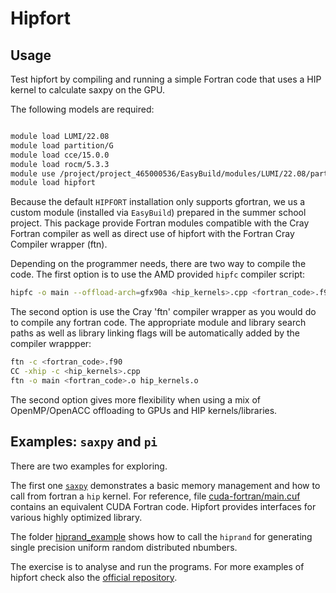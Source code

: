 # Hipfort

## Usage 

Test hipfort by compiling and running a simple Fortran code that uses a HIP kernel to calculate saxpy on the GPU.

The following models are required:
```bash

module load LUMI/22.08
module load partition/G
module load cce/15.0.0
module load rocm/5.3.3
module use /project/project_465000536/EasyBuild/modules/LUMI/22.08/partition/G/
module load hipfort
```

Because the default `HIPFORT` installation only supports gfortran,  we us a custom module (installed via `EasyBuild`)  prepared in the summer school project. This package provide Fortran modules compatible with the Cray Fortran compiler as well as direct use of hipfort with the Fortran Cray Compiler wrapper (ftn).

Depending on the programmer needs, there are two way to compile the code. The first option is to use the AMD  provided `hipfc` compiler script:
```bash
hipfc -o main --offload-arch=gfx90a <hip_kernels>.cpp <fortran_code>.f90
```
The second option is use the Cray 'ftn' compiler wrapper as you would do to compile any fortran code. The appropriate module and library search paths as well as library linking flags will be automatically added by the compiler wrappper:
```bash
ftn -c <fortran_code>.f90
CC -xhip -c <hip_kernels>.cpp
ftn -o main <fortran_code>.o hip_kernels.o
```
The second option gives more flexibility when using a mix of OpenMP/OpenACC offloading to GPUs and HIP kernels/libraries.

## Examples: `saxpy` and `pi` 

There are two examples for exploring. 

The first one [`saxpy`](saxpy/) demonstrates a basic memory management and  how to call from fortran a `hip` kernel. For reference, file [cuda-fortran/main.cuf](saxpy/cuda-fortran/main.cuf) contains an equivalent CUDA Fortran code. 
Hipfort provides interfaces for various highly optimized library. 

The folder  [hiprand_example](hiprand_example/) shows how to call the `hiprand` for generating single precision uniform random distributed nbumbers. 

The exercise is to analyse and run the programs. For more examples of hipfort check also the [official repository](https://github.com/ROCmSoftwarePlatform/hipfort/tree/develop/test).
